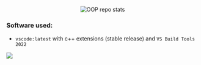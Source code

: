 <div><p align="center">
  <img alt="OOP repo stats" src="https://repobeats.axiom.co/api/embed/6476b53eac0717c658dd3fd2680ace74d19c2530.svg">
</p></div>

### Software used:
- `vscode:latest` with c++ extensions (stable release) and `VS Build Tools 2022`

[![](https://visitcount.itsvg.in/api?id=teamdominant&icon=0&color=1)](https://visitcount.itsvg.in)
